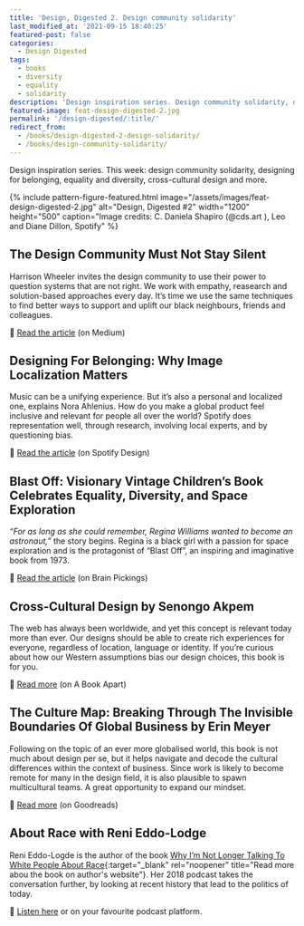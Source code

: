 ```yaml
---
title: 'Design, Digested 2. Design community solidarity'
last_modified_at: '2021-09-15 18:40:25'
featured-post: false
categories:
  - Design Digested
tags:
  - books
  - diversity
  - equality
  - solidarity
description: 'Design inspiration series. Design community solidarity, designing for belonging, equality and diversity, cross-cultural design and more.'
featured-image: feat-design-digested-2.jpg
permalink: '/design-digested/:title/'
redirect_from:
  - /books/design-digested-2-design-solidarity/
  - /books/design-community-solidarity/
---
```

<p class="lead">Design inspiration series. This week: design community solidarity, designing for belonging, equality and diversity, cross-cultural design and more.</p>

<!--more-->

{% include pattern-figure-featured.html image="/assets/images/feat-design-digested-2.jpg" alt="Design, Digested #2" width="1200" height="500" caption="Image credits: C. Daniela Shapiro (@cds.art ), Leo and Diane Dillon, Spotify" %}

## The Design Community Must Not Stay Silent

Harrison Wheeler invites the design community to use their power to question systems that are not right. We work with empathy, reasearch and solution-based approaches every day. It’s time we use the same techniques to find better ways to support and uplift our black neighbours, friends and colleagues.

<p class="detached">🔗 <a href="https://uxdesign.cc/the-design-community-must-not-stay-silent-10a4acb0acfb" target="_blank" rel="noopener">Read the article</a> (on Medium)</p>

## Designing For Belonging: Why Image Localization Matters

Music can be a unifying experience. But it’s also a personal and localized one, explains Nora Ahlenius. How do you make a global product feel inclusive and relevant for people all over the world? Spotify does representation well, through research, involving local experts, and by questioning bias.

<p class="detached">🔗 <a href="https://spotify.design/article/designing-for-belonging-why-image-localization-matters" target="_blank" rel="noopener">Read the article</a> (on Spotify Design)</p>

## Blast Off: Visionary Vintage Children’s Book Celebrates Equality, Diversity, and Space Exploration

_“For as long as she could remember, Regina Williams wanted to become an astronaut,”_ the story begins. Regina is a black girl with a passion for space exploration and is the protagonist of “Blast Off”, an inspiring and imaginative book from 1973.  

<p class="detached">🔗 <a href="https://www.brainpickings.org/2014/05/08/blast-off/" target="_blank" rel="noopener">Read the article</a> (on Brain Pickings)</p>

## Cross-Cultural Design by Senongo Akpem

The web has always been worldwide, and yet this concept is relevant today more than ever. Our designs should be able to create rich experiences for everyone, regardless of location, language or identity.  If you’re curious about how our Western assumptions bias our design choices, this book is for you.

<p class="detached">🔗 <a href="https://abookapart.com/products/cross-cultural-design" target="_blank" rel="noopener">Read more</a> (on A Book Apart)</p>

## The Culture Map: Breaking Through The Invisible Boundaries Of Global Business by Erin Meyer

Following on the topic of an ever more globalised world, this book is not much about design per se, but it helps navigate and decode the cultural differences within the context of business. Since work is likely to become remote for many in the design field, it is also plausible to spawn multicultural teams. A great opportunity to expand our mindset.

<p class="detached">🔗 <a href="https://www.goodreads.com/book/show/22085568-the-culture-map" target="_blank" rel="noopener">Read more</a> (on Goodreads)</p>

## About Race with Reni Eddo-Lodge

Reni Eddo-Logde is the author of the book [Why I’m Not Longer Talking To White People About Race](http://renieddolodge.co.uk/books/){:target="_blank" rel="noopener" title="Read more abou the book on author's website"}. Her 2018 podcast takes the conversation further, by looking at recent history that lead to the politics of today.

<p class="detached">🔗 <a href="https://www.aboutracepodcast.com/" target="_blank" rel="noopener">Listen here</a> or on your favourite podcast platform.</p>
